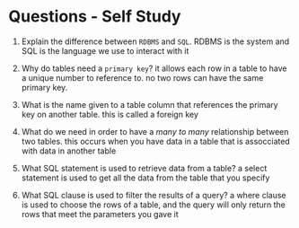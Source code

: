 # Questions - Self Study
1.  Explain the difference between `RDBMS` and `SQL`.
        RDBMS is the system and SQL is the language we use to interact with it

1.  Why do tables need a `primary key`?
        it allows each row in a table to have a unique number to reference to. no two rows can have the same primary key.

1.  What is the name given to a table column that references the primary key on another table.
        this is called a foreign key

1.  What do we need in order to have a _many to many_ relationship between two
        tables. this occurs when you have data in a table that is assocciated with data in another table


1.  What SQL statement is used to retrieve data from a table?
        a select statement is used to get all the data from the table that you specify


1.  What SQL clause is used to filter the results of a query?
        a where clause is used to choose the rows of a table, and the query will only return the rows that meet the parameters you gave it
